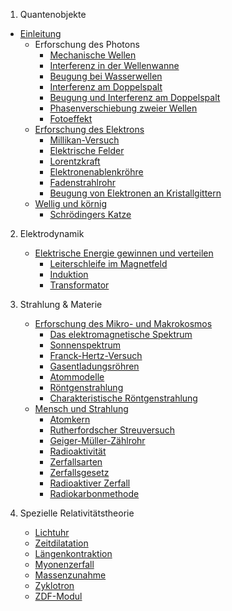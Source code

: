 1. Quantenobjekte
  * [Einleitung](README.md)
	* Erforschung des Photons
	  * [Mechanische Wellen](wellen.md)
	  * [Interferenz in der Wellenwanne](interferenz-in-der-wellenwanne.md)
	  * [Beugung bei Wasserwellen](beugung-bei-wasserwellen.md)
	  * [Interferenz am Doppelspalt](interferenz-am-doppelspalt.md)
	  * [Beugung und Interferenz am Doppelspalt](interferenz.md)
	  * [Phasenverschiebung zweier Wellen](phasenverschiebung-zweier-wellen.md)
	  * [Fotoeffekt](fotoeffekt.md)
	* [Erforschung des Elektrons](erforschung-des-elektrons.md)
	  * [Millikan-Versuch](erforschung-des-elektrons/millikan-versuch.md)
	  * [Elektrische Felder](elektrische-felder.md)
	  * [Lorentzkraft](lorentzkraft.md)
	  * [Elektronenablenkröhre](elektronenablenkrohre.md)
	  * [Fadenstrahlrohr](fadenstrahlrohr.md)
	  * [Beugung von Elektronen an Kristallgittern](beugung-von-elektronen-an-kristallgittern.md)
	* [Wellig und körnig](wellig-und-kornig.md)
	  * [Schrödingers Katze](schrodingers-katze.md)



2. Elektrodynamik
	* [Elektrische Energie gewinnen und verteilen](elektrische-energie-gewinnen-und-verteilen.md)
	  * [Leiterschleife im Magnetfeld](elektrische-energie-gewinnen-und-verteilen/leiterschleife-im-magnetfeld.md)
	  * [Induktion](elektrische-energie-gewinnen-und-verteilen/induktion.md)
	  * [Transformator](elektrische-energie-gewinnen-und-verteilen/transformator.md)

3. Strahlung & Materie

	* [Erforschung des Mikro- und Makrokosmos](3-strahlung-and-materie/erforschung-des-mikro-und-makrokosmos.md)
		* [Das elektromagnetische Spektrum](3-strahlung-and-materie/erforschung-des-mikro-und-makrokosmos/das-elektromagnetische-spektrum.md)
		* [Sonnenspektrum](3-strahlung-and-materie/erforschung-des-mikro-und-makrokosmos/sonnenspektrum.md)
		* [Franck-Hertz-Versuch](3-strahlung-and-materie/erforschung-des-mikro-und-makrokosmos/franck-hertz-versuch.md)
		* [Gasentladungsröhren](3-strahlung-and-materie/erforschung-des-mikro-und-makrokosmos/gasentladungsrohren.md)
		* [Atommodelle](3-strahlung-and-materie/atommodelle.md)
		* [Röntgenstrahlung](3-strahlung-and-materie/erforschung-des-mikro-und-makrokosmos/rontgenstrahlung.md)
		* [Charakteristische Röntgenstrahlung](3-strahlung-and-materie/erforschung-des-mikro-und-makrokosmos/charakteristische-rontgenstrahlung.md)
	* [Mensch und Strahlung](3-strahlung-and-materie/mensch-und-strahlung.md)
		* [Atomkern](3-strahlung-and-materie/mensch-und-strahlung/atomkern.md)
		* [Rutherfordscher Streuversuch](3-strahlung-and-materie/rutherfordscher-streuversuch.md)
		* [Geiger-Müller-Zählrohr](3-strahlung-and-materie/mensch-und-strahlung/geiger-muller-zahlrohr.md)
		* [Radioaktivität](3-strahlung-and-materie/mensch-und-strahlung/radioaktivitat.md)
		* [Zerfallsarten](3-strahlung-and-materie/zerfallsarten.md)
		* [Zerfallsgesetz](3-strahlung-and-materie/zerfallsgesetz.md)
		* [Radioaktiver Zerfall](3-strahlung-and-materie/mensch-und-strahlung/radioaktiver-zerfall.md)
		* [Radiokarbonmethode](3-strahlung-and-materie/mensch-und-strahlung/radiokarbonmethode.md)

4. Spezielle Relativitätstheorie
	* [Lichtuhr](4-spezielle-relativitatstheorie/lichtuhr.md)
	* [Zeitdilatation](4-spezielle-relativitatstheorie/zeitdilatation.md)
	* [Längenkontraktion](4-spezielle-relativitatstheorie/langenkontraktion.md)
	* [Myonenzerfall](4-spezielle-relativitatstheorie/myonenzerfall.md)
	* [Massenzunahme](4-spezielle-relativitatstheorie/massenzunahme.md)
	* [Zyklotron](4-spezielle-relativitatstheorie/zyklotron.md)
	* [ZDF-Modul](4-spezielle-relativitatstheorie/zdf-modul.md)
